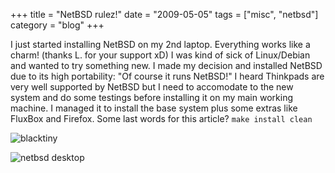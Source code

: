 +++
title = "NetBSD rulez!"
date = "2009-05-05"
tags = ["misc", "netbsd"]
category = "blog"
+++

I just started installing NetBSD on my 2nd laptop. Everything works like a charm! (thanks L. for your support xD) I was kind of sick of Linux/Debian and wanted to try something new. I made my decision and installed NetBSD due to its high portability: "Of course it runs NetBSD!" I heard Thinkpads are very well supported by NetBSD but I need to accomodate to the new system and do some testings before installing it on my main working machine. I managed it to install the base system plus some extras like FluxBox and Firefox. Some last words for this article? `make install clean`

![blacktiny](http://dl.dornea.nu/img/2010/211/blacktiny.jpg)

![netbsd desktop](http://dl.dornea.nu/img/2010/211/NetBSD-5.0.1-AMD64.png)
